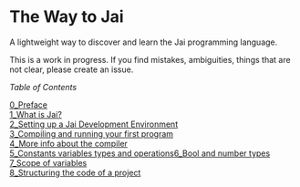 # The Way to Jai
A lightweight way to discover and learn the Jai programming language.

This is a work in progress.
If you find mistakes, ambiguities, things that are not clear, please create an issue.

_Table of Contents_

   [0_Preface](https://github.com/Ivo-Balbaert/The_Way_to_Jai/tree/main/0_Preface.md)  
   [1_What is Jai?](https://github.com/Ivo-Balbaert/The_Way_to_Jai/tree/main/1_What_is_Jai)  
   [2_Setting up a Jai Development Environment](https://github.com/Ivo-Balbaert/The_Way_to_Jai/tree/main/2_Setting_up_a_Jai_Development_Environment)  
   [3_Compiling and running your first program](https://github.com/Ivo-Balbaert/The_Way_to_Jai/tree/main/3_Compiling_and_running_your_first_program)  
   [4_More info about the compiler](https://github.com/Ivo-Balbaert/The_Way_to_Jai/tree/main/4_More_info_about_the_compiler)  
   [5_Constants variables types and operations](https://github.com/Ivo-Balbaert/The_Way_to_Jai/tree/main/5_Constants_variables_types_and_operations)[6_Bool and number types](https://github.com/Ivo-Balbaert/The_Way_to_Jai/tree/main/6_Bool_and_number%20types)  
   [7_Scope of variables](https://github.com/Ivo-Balbaert/The_Way_to_Jai/tree/main/7_Scope_of_variables)  
   [8_Structuring the code of a project](https://github.com/Ivo-Balbaert/The_Way_to_Jai/tree/main/8_Structuring_the_code_of_a_project)